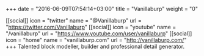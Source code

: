+++
date = "2016-06-09T07:54:14+03:00"
title = "Vanillaburp"
weight = "0"

[[social]]
	icon = "twitter"
	name = "@Vanillaburp"
	url = "https://twitter.com/Vanillaburp"
[[social]]
	icon = "youtube"
	name = "/vanillaburp"
	url = "https://www.youtube.com/user/vanillaburp"
[[social]]
	icon = "home"
	name = "vanillaburp.com"
	url = "http://vanillaburp.com/"
+++
Talented block modeller, builder and professional detail generator.
